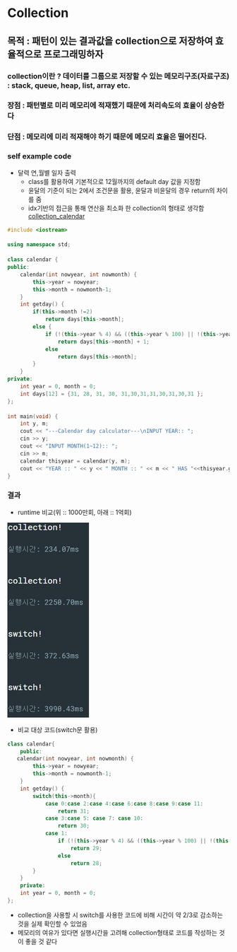 # Collection

## 목적 : 패턴이 있는 결과값을 collection으로 저장하여 효율적으로 프로그래밍하자

### collection이란 ? 데이터를 그룹으로 저장할 수 있는 메모리구조(자료구조) : stack, queue, heap, list, array etc.
### 장점 : 패턴별로 미리 메모리에 적재했기 때문에 처리속도의 효율이 상승한다
### 단점 : 메모리에 미리 적재해야 하기 때문에 메모리 효율은 떨어진다.

### self example code
- 달력 연,월별 일자 출력  
    - class를 활용하여 기본적으로 12월까지의 default day 값을 지정함
    - 윤달의 기준이 되는 2에서 조건문을 활용, 윤달과 비윤달의 경우 return의 차이를 줌
    - idx기반의 접근을 통해 연산을 최소화 한 collection의 형태로 생각함
[collection_calendar](collection_ex.cpp)
```cpp
#include <iostream>

using namespace std;

class calendar {
public:
	calendar(int nowyear, int nowmonth) {
		this->year = nowyear;
		this->month = nowmonth-1;
	}
	int getday() {
		if(this->month !=2)
			return days[this->month];
		else {
			if (!(this->year % 4) && ((this->year % 100) || !(this->year % 400)))
				return days[this->month] + 1;
			else
				return days[this->month];
		}
	}
private:
	int year = 0, month = 0;
	int days[12] = {31, 28, 31, 30, 31,30,31,31,30,31,30,31 };
};

int main(void) {
	int y, m;
	cout << "---Calendar day calculator---\nINPUT YEAR:: ";
	cin >> y;
	cout << "INPUT MONTH(1~12):: ";
	cin >> m;
	calendar thisyear = calendar(y, m);
	cout << "YEAR :: " << y << " MONTH :: " << m << " HAS "<<thisyear.getday() <<" DAYS\n";
}
```

### 결과
- runtime 비교(위 :: 1000만회, 아래 :: 1억회)  

![runtime](runtime.jpg)  

- 비교 대상 코드(switch문 활용)
```cpp
class calendar{
    public:
   calendar(int nowyear, int nowmonth) {
		this->year = nowyear;
		this->month = nowmonth-1;
	}
	int getday() {
		switch(this->month){
            case 0:case 2:case 4:case 6:case 8:case 9:case 11:
                return 31;
            case 3:case 5: case 7: case 10:
                return 30;
            case 1:
			    if (!(this->year % 4) && ((this->year % 100) || !(this->year % 400)))
				    return 29;
			    else
				    return 28;
		}
	}
    private:
	int year = 0, month = 0;
};
```
- collection을 사용할 시 switch를 사용한 코드에 비해 시간이 약 2/3로 감소하는 것을 실제 확인할 수 있었음
- 메모리의 여유가 있다면 실행시간을 고려해 collection형태로 코드를 작성하는 것이 좋을 것 같다
